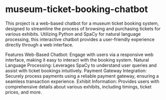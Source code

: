# museum-ticket-booking-chatbot

This project is a web-based chatbot for a museum ticket booking system, designed to streamline the process of browsing and purchasing tickets for various exhibits. Utilizing Python and SpaCy for natural language processing, this interactive chatbot provides a user-friendly experience directly through a web interface.

Features
Web-Based Chatbot: Engage with users via a responsive web interface, making it easy to interact with the booking system.
Natural Language Processing: Leverages SpaCy to understand user queries and assist with ticket bookings intuitively.
Payment Gateway Integration: Securely process payments using a reliable payment gateway, ensuring a seamless transaction experience.
Exhibit Information: Provides users with comprehensive details about various exhibits, including timings, ticket prices, and more.
